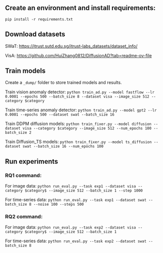 ## Create an environment and install requirements:

`pip install -r requirements.txt `

## Download datasets
SWaT: https://itrust.sutd.edu.sg/itrust-labs_datasets/dataset_info/

VisA: https://github.com/HuiZhang0812/DiffusionAD?tab=readme-ov-file


## Train models
Create a `_dump/` folder to store trained models and results.

Train vision anomaly detector:
`python train_ad.py --model fastflow --lr 0.0001 --epochs 500 --batch_size 8 --dataset visa --image_size 512 --category $category` 

Train time-series anomaly detector:
`python train_ad.py --model gpt2 --lr 0.0001 --epochs 500 --dataset swat --batch_size 16` 

Train DDPM diffusion models:
`python train_fixer.py --model diffusion --dataset visa --category $category --image_size 512 --num_epochs 100 --batch_size 2`

Train Diffusion_TS models:
`python train_fixer.py --model ts_diffusion --dataset swat --batch_size 16 --num_epochs 100`


## Run experiments

### RQ1 command:
For image data:
`python run_eval.py --task exp1 --dataset visa --category $category$ --image_size 512 --batch_size 1 --step 1000`

For time-series data:
`python run_eval.py --task exp1 --dataset swat --batch_size 8 --noise 100 --steps 500`

### RQ2 command:
For image data:
`python run_eval.py --task exp2 --dataset visa --category $category$ --image_size 512 --batch_size 1`

For time-series data:
`python run_eval.py --task exp2 --dataset swat --batch_size 8`
